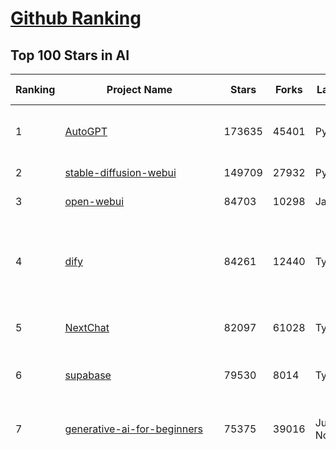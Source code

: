 [Github Ranking](../README.md)
==========

## Top 100 Stars in AI

| Ranking | Project Name | Stars | Forks | Language | Open Issues | Description | Last Commit |
| ------- | ------------ | ----- | ----- | -------- | ----------- | ----------- | ----------- |
| 1 | [AutoGPT](https://github.com/Significant-Gravitas/AutoGPT) | 173635 | 45401 | Python | 185 | AutoGPT is the vision of accessible AI for everyone, to use and to build on. Our mission is to provide the tools, so that you can focus on what matters. | 2025-03-20T23:25:10Z |
| 2 | [stable-diffusion-webui](https://github.com/AUTOMATIC1111/stable-diffusion-webui) | 149709 | 27932 | Python | 2315 | Stable Diffusion web UI | 2025-03-04T16:11:29Z |
| 3 | [open-webui](https://github.com/open-webui/open-webui) | 84703 | 10298 | JavaScript | 162 | User-friendly AI Interface (Supports Ollama, OpenAI API, ...) | 2025-03-21T00:54:22Z |
| 4 | [dify](https://github.com/langgenius/dify) | 84261 | 12440 | TypeScript | 599 | Dify is an open-source LLM app development platform. Dify's intuitive interface combines AI workflow, RAG pipeline, agent capabilities, model management, observability features and more, letting you quickly go from prototype to production. | 2025-03-21T03:33:17Z |
| 5 | [NextChat](https://github.com/ChatGPTNextWeb/NextChat) | 82097 | 61028 | TypeScript | 607 | ✨ Light and Fast AI Assistant. Support: Web \| iOS \| MacOS \| Android \|  Linux \| Windows | 2025-03-20T09:52:02Z |
| 6 | [supabase](https://github.com/supabase/supabase) | 79530 | 8014 | TypeScript | 270 | The open source Firebase alternative. Supabase gives you a dedicated Postgres database to build your web, mobile, and AI applications. | 2025-03-21T03:28:37Z |
| 7 | [generative-ai-for-beginners](https://github.com/microsoft/generative-ai-for-beginners) | 75375 | 39016 | Jupyter Notebook | 5 | 21 Lessons, Get Started Building with Generative AI  🔗 https://microsoft.github.io/generative-ai-for-beginners/ | 2025-03-14T15:32:25Z |
| 8 | [funNLP](https://github.com/fighting41love/funNLP) | 71824 | 14752 | Python | 31 | 中英文敏感词、语言检测、中外手机/电话归属地/运营商查询、名字推断性别、手机号抽取、身份证抽取、邮箱抽取、中日文人名库、中文缩写库、拆字词典、词汇情感值、停用词、反动词表、暴恐词表、繁简体转换、英文模拟中文发音、汪峰歌词生成器、职业名称词库、同义词库、反义词库、否定词库、汽车品牌词库、汽车零件词库、连续英文切割、各种中文词向量、公司名字大全、古诗词库、IT词库、财经词库、成语词库、地名词库、历史名人词库、诗词词库、医学词库、饮食词库、法律词库、汽车词库、动物词库、中文聊天语料、中文谣言数据、百度中文问答数据集、句子相似度匹配算法集合、bert资源、文本生成&摘要相关工具、cocoNLP信息抽取工具、国内电话号码正则匹配、清华大学XLORE:中英文跨语言百科知识图谱、清华大学人工智能技术系列报告、自然语言生成、NLU太难了系列、自动对联数据及机器人、用户名黑名单列表、罪名法务名词及分类模型、微信公众号语料、cs224n深度学习自然语言处理课程、中文手写汉字识别、中文自然语言处理 语料/数据集、变量命名神器、分词语料库+代码、任务型对话英文数据集、ASR 语音数据集 + 基于深度学习的中文语音识别系统、笑声检测器、Microsoft多语言数字/单位/如日期时间识别包、中华新华字典数据库及api(包括常用歇后语、成语、词语和汉字)、文档图谱自动生成、SpaCy 中文模型、Common Voice语音识别数据集新版、神经网络关系抽取、基于bert的命名实体识别、关键词(Keyphrase)抽取包pke、基于医疗领域知识图谱的问答系统、基于依存句法与语义角色标注的事件三元组抽取、依存句法分析4万句高质量标注数据、cnocr：用来做中文OCR的Python3包、中文人物关系知识图谱项目、中文nlp竞赛项目及代码汇总、中文字符数据、speech-aligner: 从“人声语音”及其“语言文本”产生音素级别时间对齐标注的工具、AmpliGraph: 知识图谱表示学习(Python)库：知识图谱概念链接预测、Scattertext 文本可视化(python)、语言/知识表示工具：BERT & ERNIE、中文对比英文自然语言处理NLP的区别综述、Synonyms中文近义词工具包、HarvestText领域自适应文本挖掘工具（新词发现-情感分析-实体链接等）、word2word：(Python)方便易用的多语言词-词对集：62种语言/3,564个多语言对、语音识别语料生成工具：从具有音频/字幕的在线视频创建自动语音识别(ASR)语料库、构建医疗实体识别的模型（包含词典和语料标注）、单文档非监督的关键词抽取、Kashgari中使用gpt-2语言模型、开源的金融投资数据提取工具、文本自动摘要库TextTeaser: 仅支持英文、人民日报语料处理工具集、一些关于自然语言的基本模型、基于14W歌曲知识库的问答尝试--功能包括歌词接龙and已知歌词找歌曲以及歌曲歌手歌词三角关系的问答、基于Siamese bilstm模型的相似句子判定模型并提供训练数据集和测试数据集、用Transformer编解码模型实现的根据Hacker News文章标题自动生成评论、用BERT进行序列标记和文本分类的模板代码、LitBank：NLP数据集——支持自然语言处理和计算人文学科任务的100部带标记英文小说语料、百度开源的基准信息抽取系统、虚假新闻数据集、Facebook: LAMA语言模型分析，提供Transformer-XL/BERT/ELMo/GPT预训练语言模型的统一访问接口、CommonsenseQA：面向常识的英文QA挑战、中文知识图谱资料、数据及工具、各大公司内部里大牛分享的技术文档 PDF 或者 PPT、自然语言生成SQL语句（英文）、中文NLP数据增强（EDA）工具、英文NLP数据增强工具 、基于医药知识图谱的智能问答系统、京东商品知识图谱、基于mongodb存储的军事领域知识图谱问答项目、基于远监督的中文关系抽取、语音情感分析、中文ULMFiT-情感分析-文本分类-语料及模型、一个拍照做题程序、世界各国大规模人名库、一个利用有趣中文语料库 qingyun 训练出来的中文聊天机器人、中文聊天机器人seqGAN、省市区镇行政区划数据带拼音标注、教育行业新闻语料库包含自动文摘功能、开放了对话机器人-知识图谱-语义理解-自然语言处理工具及数据、中文知识图谱：基于百度百科中文页面-抽取三元组信息-构建中文知识图谱、masr: 中文语音识别-提供预训练模型-高识别率、Python音频数据增广库、中文全词覆盖BERT及两份阅读理解数据、ConvLab：开源多域端到端对话系统平台、中文自然语言处理数据集、基于最新版本rasa搭建的对话系统、基于TensorFlow和BERT的管道式实体及关系抽取、一个小型的证券知识图谱/知识库、复盘所有NLP比赛的TOP方案、OpenCLaP：多领域开源中文预训练语言模型仓库、UER：基于不同语料+编码器+目标任务的中文预训练模型仓库、中文自然语言处理向量合集、基于金融-司法领域(兼有闲聊性质)的聊天机器人、g2pC：基于上下文的汉语读音自动标记模块、Zincbase 知识图谱构建工具包、诗歌质量评价/细粒度情感诗歌语料库、快速转化「中文数字」和「阿拉伯数字」、百度知道问答语料库、基于知识图谱的问答系统、jieba_fast 加速版的jieba、正则表达式教程、中文阅读理解数据集、基于BERT等最新语言模型的抽取式摘要提取、Python利用深度学习进行文本摘要的综合指南、知识图谱深度学习相关资料整理、维基大规模平行文本语料、StanfordNLP 0.2.0：纯Python版自然语言处理包、NeuralNLP-NeuralClassifier：腾讯开源深度学习文本分类工具、端到端的封闭域对话系统、中文命名实体识别：NeuroNER vs. BertNER、新闻事件线索抽取、2019年百度的三元组抽取比赛：“科学空间队”源码、基于依存句法的开放域文本知识三元组抽取和知识库构建、中文的GPT2训练代码、ML-NLP - 机器学习(Machine Learning)NLP面试中常考到的知识点和代码实现、nlp4han:中文自然语言处理工具集(断句/分词/词性标注/组块/句法分析/语义分析/NER/N元语法/HMM/代词消解/情感分析/拼写检查、XLM：Facebook的跨语言预训练语言模型、用基于BERT的微调和特征提取方法来进行知识图谱百度百科人物词条属性抽取、中文自然语言处理相关的开放任务-数据集-当前最佳结果、CoupletAI - 基于CNN+Bi-LSTM+Attention 的自动对对联系统、抽象知识图谱、MiningZhiDaoQACorpus - 580万百度知道问答数据挖掘项目、brat rapid annotation tool: 序列标注工具、大规模中文知识图谱数据：1.4亿实体、数据增强在机器翻译及其他nlp任务中的应用及效果、allennlp阅读理解:支持多种数据和模型、PDF表格数据提取工具 、 Graphbrain：AI开源软件库和科研工具，目的是促进自动意义提取和文本理解以及知识的探索和推断、简历自动筛选系统、基于命名实体识别的简历自动摘要、中文语言理解测评基准，包括代表性的数据集&基准模型&语料库&排行榜、树洞 OCR 文字识别 、从包含表格的扫描图片中识别表格和文字、语声迁移、Python口语自然语言处理工具集(英文)、 similarity：相似度计算工具包，java编写、海量中文预训练ALBERT模型 、Transformers 2.0 、基于大规模音频数据集Audioset的音频增强 、Poplar：网页版自然语言标注工具、图片文字去除，可用于漫画翻译 、186种语言的数字叫法库、Amazon发布基于知识的人-人开放领域对话数据集 、中文文本纠错模块代码、繁简体转换 、 Python实现的多种文本可读性评价指标、类似于人名/地名/组织机构名的命名体识别数据集 、东南大学《知识图谱》研究生课程(资料)、. 英文拼写检查库 、 wwsearch是企业微信后台自研的全文检索引擎、CHAMELEON：深度学习新闻推荐系统元架构 、 8篇论文梳理BERT相关模型进展与反思、DocSearch：免费文档搜索引擎、 LIDA：轻量交互式对话标注工具 、aili - the fastest in-memory index in the East 东半球最快并发索引 、知识图谱车音工作项目、自然语言生成资源大全 、中日韩分词库mecab的Python接口库、中文文本摘要/关键词提取、汉字字符特征提取器 (featurizer)，提取汉字的特征（发音特征、字形特征）用做深度学习的特征、中文生成任务基准测评 、中文缩写数据集、中文任务基准测评 - 代表性的数据集-基准(预训练)模型-语料库-baseline-工具包-排行榜、PySS3：面向可解释AI的SS3文本分类器机器可视化工具 、中文NLP数据集列表、COPE - 格律诗编辑程序、doccano：基于网页的开源协同多语言文本标注工具 、PreNLP：自然语言预处理库、简单的简历解析器，用来从简历中提取关键信息、用于中文闲聊的GPT2模型：GPT2-chitchat、基于检索聊天机器人多轮响应选择相关资源列表(Leaderboards、Datasets、Papers)、(Colab)抽象文本摘要实现集锦(教程 、词语拼音数据、高效模糊搜索工具、NLP数据增广资源集、微软对话机器人框架 、 GitHub Typo Corpus：大规模GitHub多语言拼写错误/语法错误数据集、TextCluster：短文本聚类预处理模块 Short text cluster、面向语音识别的中文文本规范化、BLINK：最先进的实体链接库、BertPunc：基于BERT的最先进标点修复模型、Tokenizer：快速、可定制的文本词条化库、中文语言理解测评基准，包括代表性的数据集、基准(预训练)模型、语料库、排行榜、spaCy 医学文本挖掘与信息提取 、 NLP任务示例项目代码集、 python拼写检查库、chatbot-list - 行业内关于智能客服、聊天机器人的应用和架构、算法分享和介绍、语音质量评价指标(MOSNet, BSSEval, STOI, PESQ, SRMR)、 用138GB语料训练的法文RoBERTa预训练语言模型 、BERT-NER-Pytorch：三种不同模式的BERT中文NER实验、无道词典 - 有道词典的命令行版本，支持英汉互查和在线查询、2019年NLP亮点回顾、 Chinese medical dialogue data 中文医疗对话数据集 、最好的汉字数字(中文数字)-阿拉伯数字转换工具、 基于百科知识库的中文词语多词义/义项获取与特定句子词语语义消歧、awesome-nlp-sentiment-analysis - 情感分析、情绪原因识别、评价对象和评价词抽取、LineFlow：面向所有深度学习框架的NLP数据高效加载器、中文医学NLP公开资源整理 、MedQuAD：(英文)医学问答数据集、将自然语言数字串解析转换为整数和浮点数、Transfer Learning in Natural Language Processing (NLP) 、面向语音识别的中文/英文发音辞典、Tokenizers：注重性能与多功能性的最先进分词器、CLUENER 细粒度命名实体识别 Fine Grained Named Entity Recognition、 基于BERT的中文命名实体识别、中文谣言数据库、NLP数据集/基准任务大列表、nlp相关的一些论文及代码, 包括主题模型、词向量(Word Embedding)、命名实体识别(NER)、文本分类(Text Classificatin)、文本生成(Text Generation)、文本相似性(Text Similarity)计算等，涉及到各种与nlp相关的算法，基于keras和tensorflow 、Python文本挖掘/NLP实战示例、 Blackstone：面向非结构化法律文本的spaCy pipeline和NLP模型通过同义词替换实现文本“变脸” 、中文 预训练 ELECTREA 模型: 基于对抗学习 pretrain Chinese Model 、albert-chinese-ner - 用预训练语言模型ALBERT做中文NER 、基于GPT2的特定主题文本生成/文本增广、开源预训练语言模型合集、多语言句向量包、编码、标记和实现：一种可控高效的文本生成方法、 英文脏话大列表 、attnvis：GPT2、BERT等transformer语言模型注意力交互可视化、CoVoST：Facebook发布的多语种语音-文本翻译语料库，包括11种语言(法语、德语、荷兰语、俄语、西班牙语、意大利语、土耳其语、波斯语、瑞典语、蒙古语和中文)的语音、文字转录及英文译文、Jiagu自然语言处理工具 - 以BiLSTM等模型为基础，提供知识图谱关系抽取 中文分词 词性标注 命名实体识别 情感分析 新词发现 关键词 文本摘要 文本聚类等功能、用unet实现对文档表格的自动检测，表格重建、NLP事件提取文献资源列表 、 金融领域自然语言处理研究资源大列表、CLUEDatasetSearch - 中英文NLP数据集：搜索所有中文NLP数据集，附常用英文NLP数据集 、medical_NER - 中文医学知识图谱命名实体识别 、(哈佛)讲因果推理的免费书、知识图谱相关学习资料/数据集/工具资源大列表、Forte：灵活强大的自然语言处理pipeline工具集 、Python字符串相似性算法库、PyLaia：面向手写文档分析的深度学习工具包、TextFooler：针对文本分类/推理的对抗文本生成模块、Haystack：灵活、强大的可扩展问答(QA)框架、中文关键短语抽取工具 | 2024-05-10T07:38:24Z |
| 9 | [n8n](https://github.com/n8n-io/n8n) | 69185 | 17778 | TypeScript | 382 | Fair-code workflow automation platform with native AI capabilities. Combine visual building with custom code, self-host or cloud, 400+ integrations. | 2025-03-21T00:47:01Z |
| 10 | [AppFlowy](https://github.com/AppFlowy-IO/AppFlowy) | 61531 | 4117 | Dart | 900 | Bring projects, wikis, and teams together with AI. AppFlowy is the AI collaborative workspace where you achieve more without losing control of your data. The leading open source Notion alternative. | 2025-03-21T03:14:54Z |
| 11 | [lobe-chat](https://github.com/lobehub/lobe-chat) | 57965 | 12294 | TypeScript | 619 | 🤯 Lobe Chat - an open-source, modern-design AI chat framework. Supports Multi AI Providers( OpenAI / Claude 3 / Gemini / Ollama / DeepSeek / Qwen), Knowledge Base (file upload / knowledge management / RAG ), Multi-Modals (Plugins/Artifacts) and Thinking. One-click FREE deployment of your private ChatGPT/ Claude / DeepSeek application. | 2025-03-21T03:17:42Z |
| 12 | [ChatGPT](https://github.com/lencx/ChatGPT) | 53649 | 6065 | Rust | 782 | 🔮 ChatGPT Desktop Application (Mac, Windows and Linux) | 2024-08-29T17:58:11Z |
| 13 | [gpt-engineer](https://github.com/AntonOsika/gpt-engineer) | 53449 | 7003 | Python | 22 | CLI platform to experiment with codegen. Precursor to: https://lovable.dev | 2024-11-17T22:47:32Z |
| 14 | [MetaGPT](https://github.com/geekan/MetaGPT) | 53094 | 6287 | Python | 51 | 🌟 The Multi-Agent Framework: First AI Software Company, Towards Natural Language Programming | 2025-03-19T12:58:01Z |
| 15 | [langflow](https://github.com/langflow-ai/langflow) | 52337 | 5741 | Python | 359 | Langflow is a powerful tool for building and deploying AI-powered agents and workflows. | 2025-03-21T03:33:23Z |
| 16 | [meilisearch](https://github.com/meilisearch/meilisearch) | 49841 | 1958 | Rust | 193 | A lightning-fast search engine API bringing AI-powered hybrid search to your sites and applications. | 2025-03-20T16:53:25Z |
| 17 | [browser-use](https://github.com/browser-use/browser-use) | 46664 | 4810 | Python | 334 | Make websites accessible for AI agents | 2025-03-20T21:38:28Z |
| 18 | [LLaMA-Factory](https://github.com/hiyouga/LLaMA-Factory) | 44865 | 5487 | Python | 382 | Unified Efficient Fine-Tuning of 100+ LLMs & VLMs (ACL 2024) | 2025-03-21T02:56:48Z |
| 19 | [Deep-Live-Cam](https://github.com/hacksider/Deep-Live-Cam) | 44745 | 6677 | Python | 15 | real time face swap and one-click video deepfake with only a single image | 2025-03-18T21:30:33Z |
| 20 | [LLMs-from-scratch](https://github.com/rasbt/LLMs-from-scratch) | 42497 | 5816 | Jupyter Notebook | 0 | Implement a ChatGPT-like LLM in PyTorch from scratch, step by step | 2025-03-17T16:20:57Z |
| 21 | [JeecgBoot](https://github.com/jeecgboot/JeecgBoot) | 41950 | 15172 | Java | 37 | 🔥「AI 低代码平台」前后端分离 SpringBoot 2.x/3.x，SpringCloud，Ant Design&Vue3，Mybatis，Shiro！强大的代码生成器让前后端代码一键生成，无需写任何代码! 引领AI低代码开发模式 AI生成->OnlineCoding->代码生成->手工MERGE，帮助Java项目解决80%重复工作，让开发更关注业务，提高开发效率、节省成本，同时又不失灵活性 | 2025-03-20T02:46:46Z |
| 22 | [autogen](https://github.com/microsoft/autogen) | 41876 | 6247 | Python | 469 | A programming framework for agentic AI 🤖 PyPi: autogen-agentchat Discord: https://aka.ms/autogen-discord Office Hour: https://aka.ms/autogen-officehour | 2025-03-21T02:52:26Z |
| 23 | [anything-llm](https://github.com/Mintplex-Labs/anything-llm) | 41445 | 3995 | JavaScript | 226 | The all-in-one Desktop & Docker AI application with built-in RAG, AI agents, No-code agent builder, and more. | 2025-03-21T00:10:09Z |
| 24 | [ColossalAI](https://github.com/hpcaitech/ColossalAI) | 40635 | 4486 | Python | 420 | Making large AI models cheaper, faster and more accessible | 2025-03-21T02:25:34Z |
| 25 | [kong](https://github.com/Kong/kong) | 40402 | 4889 | Lua | 56 | 🦍 The Cloud-Native API Gateway and AI Gateway. | 2025-03-21T00:37:21Z |
| 26 | [ailearning](https://github.com/apachecn/ailearning) | 40366 | 11525 | Python | 2 | AiLearning：数据分析+机器学习实战+线性代数+PyTorch+NLTK+TF2 | 2024-11-12T16:21:55Z |
| 27 | [ClickHouse](https://github.com/ClickHouse/ClickHouse) | 39649 | 7155 | C++ | 3925 | ClickHouse® is a real-time analytics database management system | 2025-03-21T03:07:30Z |
| 28 | [airflow](https://github.com/apache/airflow) | 39237 | 14808 | Python | 1135 | Apache Airflow - A platform to programmatically author, schedule, and monitor workflows | 2025-03-20T23:50:37Z |
| 29 | [WeChatMsg](https://github.com/LC044/WeChatMsg) | 38170 | 3927 | Python | 61 | 提取微信聊天记录，将其导出成HTML、Word、Excel文档永久保存，对聊天记录进行分析生成年度聊天报告，用聊天数据训练专属于个人的AI聊天助手 | 2025-03-11T09:59:23Z |
| 30 | [OpenBB](https://github.com/OpenBB-finance/OpenBB) | 37820 | 3425 | Python | 36 | Investment Research for Everyone, Everywhere. | 2025-03-20T01:30:40Z |
| 31 | [quivr](https://github.com/QuivrHQ/quivr) | 37575 | 3640 | Python | 27 | Opiniated RAG for integrating GenAI in your apps 🧠   Focus on your product rather than the RAG. Easy integration in existing products with customisation!  Any LLM: GPT4, Groq, Llama. Any Vectorstore: PGVector, Faiss. Any Files. Anyway you want.  | 2025-03-14T15:10:35Z |
| 32 | [Open-Assistant](https://github.com/LAION-AI/Open-Assistant) | 37261 | 3266 | Python | 226 | OpenAssistant is a chat-based assistant that understands tasks, can interact with third-party systems, and retrieve information dynamically to do so. | 2024-08-17T01:55:35Z |
| 33 | [GitHubDaily](https://github.com/GitHubDaily/GitHubDaily) | 36780 | 3875 | None | 320 | 坚持分享 GitHub 上高质量、有趣实用的开源技术教程、开发者工具、编程网站、技术资讯。A list cool, interesting projects of GitHub. | 2025-03-20T08:54:47Z |
| 34 | [photoprism](https://github.com/photoprism/photoprism) | 36747 | 2038 | Go | 444 | AI-Powered Photos App for the Decentralized Web 🌈💎✨ | 2025-03-20T21:11:58Z |
| 35 | [AI-For-Beginners](https://github.com/microsoft/AI-For-Beginners) | 36558 | 6586 | Jupyter Notebook | 25 | 12 Weeks, 24 Lessons, AI for All! | 2025-03-11T16:34:40Z |
| 36 | [ray](https://github.com/ray-project/ray) | 36121 | 6126 | Python | 3753 | Ray is an AI compute engine. Ray consists of a core distributed runtime and a set of AI Libraries for accelerating ML workloads. | 2025-03-21T03:29:34Z |
| 37 | [MockingBird](https://github.com/babysor/MockingBird) | 35997 | 5238 | Python | 474 | 🚀AI拟声: 5秒内克隆您的声音并生成任意语音内容 Clone a voice in 5 seconds to generate arbitrary speech in real-time | 2024-11-15T05:00:29Z |
| 38 | [chatgpt-on-wechat](https://github.com/zhayujie/chatgpt-on-wechat) | 35836 | 9012 | Python | 287 | 基于大模型搭建的聊天机器人，同时支持 微信公众号、企业微信应用、飞书、钉钉 等接入，可选择GPT3.5/GPT-4o/GPT-o1/ DeepSeek/Claude/文心一言/讯飞星火/通义千问/ Gemini/GLM-4/Claude/Kimi/LinkAI，能处理文本、语音和图片，访问操作系统和互联网，支持基于自有知识库进行定制企业智能客服。 | 2025-02-05T04:27:07Z |
| 39 | [upscayl](https://github.com/upscayl/upscayl) | 35826 | 1651 | TypeScript | 57 | 🆙 Upscayl - #1 Free and Open Source AI Image Upscaler for Linux, MacOS and Windows. | 2025-03-20T18:46:05Z |
| 40 | [google-research](https://github.com/google-research/google-research) | 35161 | 8037 | Jupyter Notebook | 1011 | Google Research | 2025-03-20T22:05:51Z |
| 41 | [gold-miner](https://github.com/xitu/gold-miner) | 34006 | 5040 | None | 5 | 🥇掘金翻译计划，可能是世界最大最好的英译中技术社区，最懂读者和译者的翻译平台： | 2024-04-17T09:44:37Z |
| 42 | [crawl4ai](https://github.com/unclecode/crawl4ai) | 33833 | 2923 | Python | 75 | 🚀🤖 Crawl4AI: Open-source LLM Friendly Web Crawler & Scraper. Don't be shy, join here: https://discord.gg/mEkkMXFG | 2025-03-20T13:29:57Z |
| 43 | [chatbox](https://github.com/chatboxai/chatbox) | 33493 | 3192 | TypeScript | 603 | User-friendly Desktop Client App for AI Models/LLMs (GPT, Claude, Gemini, Ollama...) | 2025-03-20T15:20:56Z |
| 44 | [AgentGPT](https://github.com/reworkd/AgentGPT) | 33457 | 9369 | TypeScript | 126 | 🤖 Assemble, configure, and deploy autonomous AI Agents in your browser. | 2025-03-10T21:21:44Z |
| 45 | [gpt-pilot](https://github.com/Pythagora-io/gpt-pilot) | 32504 | 3301 | Python | 233 | The first real AI developer | 2025-03-04T06:26:32Z |
| 46 | [firecrawl](https://github.com/mendableai/firecrawl) | 31954 | 2731 | TypeScript | 129 | 🔥 Turn entire websites into LLM-ready markdown or structured data. Scrape, crawl and extract with a single API. | 2025-03-20T16:48:38Z |
| 47 | [spaCy](https://github.com/explosion/spaCy) | 31197 | 4473 | Python | 163 | 💫 Industrial-strength Natural Language Processing (NLP) in Python | 2025-02-03T17:32:33Z |
| 48 | [fairseq](https://github.com/facebookresearch/fairseq) | 31183 | 6486 | Python | 1165 | Facebook AI Research Sequence-to-Sequence Toolkit written in Python. | 2025-01-09T16:43:36Z |
| 49 | [LocalAI](https://github.com/mudler/LocalAI) | 31130 | 2356 | Go | 415 | :robot: The free, Open Source alternative to OpenAI, Claude and others. Self-hosted and local-first. Drop-in replacement for OpenAI,  running on consumer-grade hardware. No GPU required. Runs gguf, transformers, diffusers and many more models architectures. Features: Generate Text, Audio, Video, Images, Voice Cloning, Distributed, P2P inference | 2025-03-20T21:34:51Z |
| 50 | [chatbot-ui](https://github.com/mckaywrigley/chatbot-ui) | 30566 | 8523 | TypeScript | 160 | AI chat for any model. | 2024-08-03T00:38:07Z |
| 51 | [tabby](https://github.com/TabbyML/tabby) | 30506 | 1414 | Rust | 179 | Self-hosted AI coding assistant | 2025-03-21T03:32:24Z |
| 52 | [fabric](https://github.com/danielmiessler/fabric) | 30121 | 3104 | Go | 186 | fabric is an open-source framework for augmenting humans using AI. It provides a modular framework for solving specific problems using a crowdsourced set of AI prompts that can be used anywhere. | 2025-03-20T21:36:07Z |
| 53 | [ruoyi-vue-pro](https://github.com/YunaiV/ruoyi-vue-pro) | 29775 | 6428 | Java | 5 | 🔥 官方推荐 🔥 RuoYi-Vue 全新 Pro 版本，优化重构所有功能。基于 Spring Boot + MyBatis Plus + Vue & Element 实现的后台管理系统 + 微信小程序，支持 RBAC 动态权限、数据权限、SaaS 多租户、Flowable 工作流、三方登录、支付、短信、商城、CRM、ERP、AI 大模型等功能。你的 ⭐️ Star ⭐️，是作者生发的动力！ | 2025-03-17T10:54:07Z |
| 54 | [netron](https://github.com/lutzroeder/netron) | 29691 | 2862 | JavaScript | 20 | Visualizer for neural network, deep learning and machine learning models | 2025-03-21T02:05:56Z |
| 55 | [AI-Expert-Roadmap](https://github.com/AMAI-GmbH/AI-Expert-Roadmap) | 29675 | 2527 | JavaScript | 19 | Roadmap to becoming an Artificial Intelligence Expert in 2022 | 2023-12-31T02:20:16Z |
| 56 | [aider](https://github.com/Aider-AI/aider) | 29569 | 2692 | Python | 627 | aider is AI pair programming in your terminal | 2025-03-21T02:11:00Z |
| 57 | [roop](https://github.com/s0md3v/roop) | 29488 | 6681 | Python | 0 | one-click face swap | 2024-08-19T12:57:17Z |
| 58 | [Mr.-Ranedeer-AI-Tutor](https://github.com/JushBJJ/Mr.-Ranedeer-AI-Tutor) | 29444 | 3377 | None | 13 | A GPT-4 AI Tutor Prompt for customizable personalized learning experiences. | 2024-03-25T13:06:55Z |
| 59 | [pytorch-lightning](https://github.com/Lightning-AI/pytorch-lightning) | 29159 | 3455 | Python | 890 | Pretrain, finetune ANY AI model of ANY size on multiple GPUs, TPUs with zero code changes. | 2025-03-20T22:19:58Z |
| 60 | [crewAI](https://github.com/crewAIInc/crewAI) | 28804 | 3897 | Python | 95 | Framework for orchestrating role-playing, autonomous AI agents. By fostering collaborative intelligence, CrewAI empowers agents to work together seamlessly, tackling complex tasks. | 2025-03-20T19:57:38Z |
| 61 | [cursor](https://github.com/getcursor/cursor) | 28708 | 1785 | None | 1518 | The AI Code Editor | 2024-10-13T19:23:26Z |
| 62 | [Jobs_Applier_AI_Agent_AIHawk](https://github.com/feder-cr/Jobs_Applier_AI_Agent_AIHawk) | 27679 | 4134 | Python | 34 | Jobs_Applier_AI_Agent_AIHawk aims to easy job hunt process by automating the job application process. Utilizing artificial intelligence, it enables users to apply for multiple jobs in a tailored way. | 2025-03-14T12:01:49Z |
| 63 | [mindsdb](https://github.com/mindsdb/mindsdb) | 27363 | 4915 | Python | 70 | AI's query engine - Platform for building AI that can learn and answer questions over large scale federated data. | 2025-03-21T02:57:15Z |
| 64 | [exo](https://github.com/exo-explore/exo) | 26974 | 1639 | Python | 321 | Run your own AI cluster at home with everyday devices 📱💻 🖥️⌚ | 2025-03-12T06:24:57Z |
| 65 | [so-vits-svc](https://github.com/svc-develop-team/so-vits-svc) | 26750 | 4941 | Python | 21 | SoftVC VITS Singing Voice Conversion | 2023-11-11T13:11:31Z |
| 66 | [khoj](https://github.com/khoj-ai/khoj) | 26728 | 1466 | Python | 67 | Your AI second brain. Self-hostable. Get answers from the web or your docs. Build custom agents, schedule automations, do deep research. Turn any online or local LLM into your personal, autonomous AI (gpt, claude, gemini, llama, qwen, mistral). Get started - free. | 2025-03-20T08:37:22Z |
| 67 | [mem0](https://github.com/mem0ai/mem0) | 26472 | 2506 | Python | 220 | The Memory layer for AI Agents | 2025-03-20T18:48:33Z |
| 68 | [MoneyPrinterTurbo](https://github.com/harry0703/MoneyPrinterTurbo) | 25605 | 3726 | Python | 113 | 利用AI大模型，一键生成高清短视频 Generate short videos with one click using AI LLM. | 2025-02-10T03:08:23Z |
| 69 | [generative-models](https://github.com/Stability-AI/generative-models) | 25539 | 2836 | Python | 259 | Generative Models by Stability AI | 2024-09-04T22:00:56Z |
| 70 | [nx](https://github.com/nrwl/nx) | 25009 | 2480 | TypeScript | 627 | Build system, optimized for monorepos, with AI-powered architectural awareness and advanced CI capabilities. | 2025-03-20T22:32:46Z |
| 71 | [docling](https://github.com/docling-project/docling) | 24803 | 1463 | Python | 206 | Get your documents ready for gen AI | 2025-03-19T15:18:12Z |
| 72 | [continue](https://github.com/continuedev/continue) | 24717 | 2455 | TypeScript | 665 | ⏩ Create, share, and use custom AI code assistants with our open-source IDE extensions and hub of models, rules, prompts, docs, and other building blocks | 2025-03-21T02:50:00Z |
| 73 | [InvokeAI](https://github.com/invoke-ai/InvokeAI) | 24686 | 2511 | TypeScript | 659 | Invoke is a leading creative engine for Stable Diffusion models, empowering professionals, artists, and enthusiasts to generate and create visual media using the latest AI-driven technologies. The solution offers an industry leading WebUI, and serves as the foundation for multiple commercial products. | 2025-03-21T02:57:59Z |
| 74 | [composio](https://github.com/ComposioHQ/composio) | 24492 | 4378 | Python | 31 | Composio equip's your AI agents & LLMs with 100+ high-quality integrations via function calling | 2025-03-20T15:29:39Z |
| 75 | [Genesis](https://github.com/Genesis-Embodied-AI/Genesis) | 24464 | 2134 | Python | 172 | A generative world for general-purpose robotics & embodied AI learning. | 2025-03-21T02:01:45Z |
| 76 | [max](https://github.com/modular/max) | 23808 | 2591 | Mojo | 608 | The MAX Platform (includes Mojo) | 2025-03-20T15:14:12Z |
| 77 | [semantic-kernel](https://github.com/microsoft/semantic-kernel) | 23618 | 3624 | C# | 396 | Integrate cutting-edge LLM technology quickly and easily into your apps | 2025-03-20T21:54:35Z |
| 78 | [LibreChat](https://github.com/danny-avila/LibreChat) | 23452 | 3919 | TypeScript | 145 | Enhanced ChatGPT Clone: Features Agents, DeepSeek, Anthropic, AWS, OpenAI, Assistants API, Azure, Groq, o1, GPT-4o, Mistral, OpenRouter, Vertex AI, Gemini, Artifacts, AI model switching, message search, Code Interpreter, langchain, DALL-E-3, OpenAPI Actions, Functions, Secure Multi-User Auth, Presets, open-source for self-hosting. Active project. | 2025-03-21T02:57:40Z |
| 79 | [Follow](https://github.com/RSSNext/Follow) | 23363 | 982 | TypeScript | 234 | 🧡 Follow everything in one place | 2025-03-20T16:02:59Z |
| 80 | [FastGPT](https://github.com/labring/FastGPT) | 22947 | 5895 | TypeScript | 467 | FastGPT is a knowledge-based platform built on the LLMs, offers a comprehensive suite of out-of-the-box capabilities such as data processing, RAG retrieval, and visual AI workflow orchestration, letting you easily develop and deploy complex question-answering systems without the need for extensive setup or configuration. | 2025-03-21T01:59:39Z |
| 81 | [llm-app](https://github.com/pathwaycom/llm-app) | 22916 | 391 | Jupyter Notebook | 5 | Ready-to-run cloud templates for RAG, AI pipelines, and enterprise search with live data. 🐳Docker-friendly.⚡Always in sync with Sharepoint, Google Drive, S3, Kafka, PostgreSQL, real-time data APIs, and more. | 2025-03-19T10:19:41Z |
| 82 | [Warp](https://github.com/warpdotdev/Warp) | 22694 | 413 | None | 2695 | Warp is a modern, Rust-based terminal with AI built in so you and your team can build great software, faster. | 2025-03-04T16:49:27Z |
| 83 | [qdrant](https://github.com/qdrant/qdrant) | 22605 | 1545 | Rust | 317 | Qdrant - High-performance, massive-scale Vector Database and Vector Search Engine for the next generation of AI. Also available in the cloud https://cloud.qdrant.io/ | 2025-03-21T00:31:34Z |
| 84 | [500-AI-Machine-learning-Deep-learning-Computer-vision-NLP-Projects-with-code](https://github.com/ashishpatel26/500-AI-Machine-learning-Deep-learning-Computer-vision-NLP-Projects-with-code) | 22587 | 5508 | None | 39 | 500 AI Machine learning Deep learning Computer vision NLP Projects with code | 2024-07-26T13:06:49Z |
| 85 | [gin-vue-admin](https://github.com/flipped-aurora/gin-vue-admin) | 22445 | 6587 | Go | 21 | 🚀Vite+Vue3+Gin拥有AI辅助的基础开发平台，支持TS和JS混用。它集成了JWT鉴权、权限管理、动态路由、显隐可控组件、分页封装、多点登录拦截、资源权限、上传下载、代码生成器、表单生成器和可配置的导入导出等开发必备功能。 | 2025-03-20T14:32:33Z |
| 86 | [facefusion](https://github.com/facefusion/facefusion) | 22064 | 3337 | Python | 0 | Industry leading face manipulation platform | 2025-03-13T20:13:54Z |
| 87 | [learnopencv](https://github.com/spmallick/learnopencv) | 21717 | 11678 | Jupyter Notebook | 229 | Learn OpenCV  : C++ and Python Examples | 2025-03-19T18:46:27Z |
| 88 | [frigate](https://github.com/blakeblackshear/frigate) | 21639 | 2001 | TypeScript | 103 | NVR with realtime local object detection for IP cameras | 2025-03-20T20:10:00Z |
| 89 | [serve](https://github.com/jina-ai/serve) | 21447 | 2220 | Python | 5 | ☁️ Build multimodal AI applications with cloud-native stack | 2025-03-20T23:02:26Z |
| 90 | [agno](https://github.com/agno-agi/agno) | 21334 | 2816 | Python | 59 | Build Multimodal AI Agents with memory, knowledge and tools. Simple, fast and model-agnostic. | 2025-03-20T21:51:24Z |
| 91 | [Chat2DB](https://github.com/CodePhiliaX/Chat2DB) | 21304 | 2342 | Java | 438 | 🔥🔥🔥AI-driven database tool and SQL client, The hottest GUI client, supporting MySQL, Oracle, PostgreSQL, DB2, SQL Server, DB2, SQLite, H2, ClickHouse, and more. | 2025-03-05T07:57:52Z |
| 92 | [gpt-crawler](https://github.com/BuilderIO/gpt-crawler) | 21121 | 2252 | TypeScript | 91 | Crawl a site to generate knowledge files to create your own custom GPT from a URL | 2025-01-23T00:18:52Z |
| 93 | [Perplexica](https://github.com/ItzCrazyKns/Perplexica) | 20705 | 2095 | TypeScript | 111 | Perplexica is an AI-powered search engine. It is an Open source alternative to Perplexity AI | 2025-03-20T08:33:33Z |
| 94 | [IOPaint](https://github.com/Sanster/IOPaint) | 20685 | 2104 | Python | 65 | Image inpainting tool powered by SOTA AI Model. Remove any unwanted object, defect, people from your pictures or erase and replace(powered by stable diffusion) any thing on your pictures. | 2025-03-18T01:54:11Z |
| 95 | [gpt-researcher](https://github.com/assafelovic/gpt-researcher) | 20397 | 2629 | Python | 58 | LLM based autonomous agent that conducts deep local and web research on any topic and generates a long report with citations. | 2025-03-19T15:13:48Z |
| 96 | [h4cker](https://github.com/The-Art-of-Hacking/h4cker) | 20299 | 3733 | Jupyter Notebook | 1 | This repository is primarily maintained by Omar Santos (@santosomar) and includes thousands of resources related to ethical hacking, bug bounties, digital forensics and incident response (DFIR), artificial intelligence security, vulnerability research, exploit development, reverse engineering, and more. | 2025-03-20T16:49:12Z |
| 97 | [openui](https://github.com/wandb/openui) | 20137 | 1889 | TypeScript | 60 | OpenUI let's you describe UI using your imagination, then see it rendered live. | 2024-10-21T18:02:00Z |
| 98 | [awesome-llm-apps](https://github.com/Shubhamsaboo/awesome-llm-apps) | 20103 | 2359 | Python | 3 | Collection of awesome LLM apps with AI Agents and RAG using OpenAI, Anthropic, Gemini and opensource models. | 2025-03-18T02:21:26Z |
| 99 | [recommenders](https://github.com/recommenders-team/recommenders) | 19944 | 3173 | Python | 163 | Best Practices on Recommendation Systems | 2025-03-10T14:53:08Z |
| 100 | [haystack](https://github.com/deepset-ai/haystack) | 19899 | 2103 | Python | 119 | AI orchestration framework to build customizable, production-ready LLM applications. Connect components (models, vector DBs, file converters) to pipelines or agents that can interact with your data. With advanced retrieval methods, it's best suited for building RAG, question answering, semantic search or conversational agent chatbots. | 2025-03-20T17:30:54Z |

